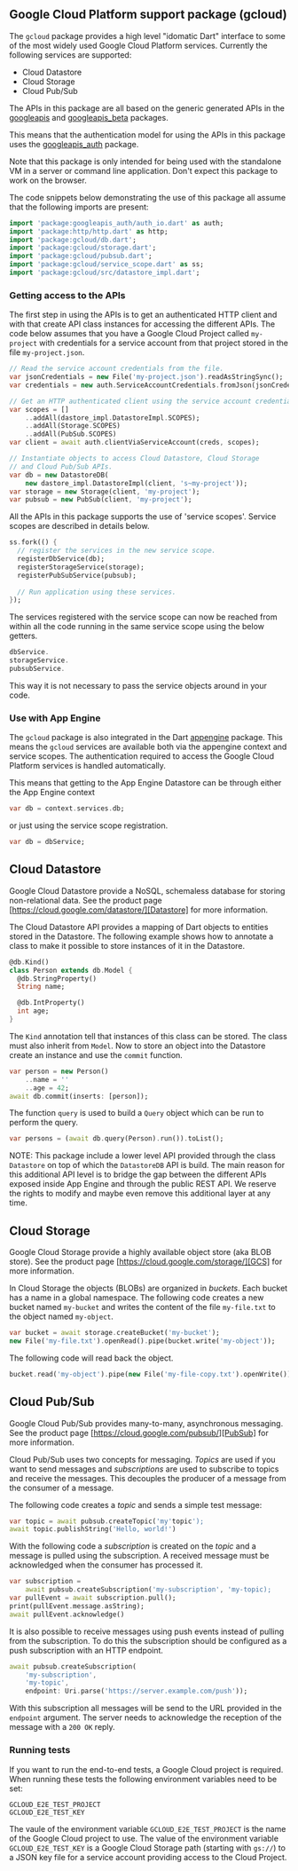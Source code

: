 ## Google Cloud Platform support package (gcloud)

The `gcloud` package provides a high level "idomatic Dart" interface to
some of the most widely used Google Cloud Platform services. Currently the
following services are supported:

  * Cloud Datastore
  * Cloud Storage
  * Cloud Pub/Sub

The APIs in this package are all based on the generic generated APIs in the
[googleapis] and [googleapis_beta][googleapisbeta] packages.

This means that the authentication model for using the APIs in this package
uses the [googleapis_auth][googleapisauth] package.

Note that this package is only intended for being used with the standalone VM
in a server or command line application. Don't expect this package to work on
the browser.

The code snippets below demonstrating the use of this package all assume that
the following imports are present:

```dart
import 'package:googleapis_auth/auth_io.dart' as auth;
import 'package:http/http.dart' as http;
import 'package:gcloud/db.dart';
import 'package:gcloud/storage.dart';
import 'package:gcloud/pubsub.dart';
import 'package:gcloud/service_scope.dart' as ss;
import 'package:gcloud/src/datastore_impl.dart';
```

### Getting access to the APIs

The first step in using the APIs is to get an authenticated HTTP client and
with that create API class instances for accessing the different APIs. The
code below assumes that you have a Google Cloud Project called `my-project`
with credentials for a service account from that project stored in the file
`my-project.json`.

```dart
// Read the service account credentials from the file.
var jsonCredentials = new File('my-project.json').readAsStringSync();
var credentials = new auth.ServiceAccountCredentials.fromJson(jsonCredentials);

// Get an HTTP authenticated client using the service account credentials.
var scopes = []
    ..addAll(dastore_impl.DatastoreImpl.SCOPES);
    ..addAll(Storage.SCOPES)
    ..addAll(PubSub.SCOPES)
var client = await auth.clientViaServiceAccount(creds, scopes);

// Instantiate objects to access Cloud Datastore, Cloud Storage
// and Cloud Pub/Sub APIs.
var db = new DatastoreDB(
    new dastore_impl.DatastoreImpl(client, 's~my-project'));
var storage = new Storage(client, 'my-project');
var pubsub = new PubSub(client, 'my-project');
```

All the APIs in this package supports the use of 'service scopes'. Service
scopes are described in details below.

```dart
ss.fork(() {
  // register the services in the new service scope.
  registerDbService(db);
  registerStorageService(storage);
  registerPubSubService(pubsub);
  
  // Run application using these services.
});
```

The services registered with the service scope can now be reached from within
all the code running in the same service scope using the below getters.

```dart
dbService.
storageService.
pubsubService.
```

This way it is not necessary to pass the service objects around in your code.

### Use with App Engine

The `gcloud` package is also integrated in the Dart [appengine] package. This
means the `gcloud` services are available both via the appengine context and
service scopes. The authentication required to access the Google Cloud Platform
services is handled automatically.

This means that getting to the App Engine Datastore can be through either
the App Engine context

```dart
var db = context.services.db;
```

or just using the service scope registration.

```dart
var db = dbService;
```

## Cloud Datastore
Google Cloud Datastore provide a NoSQL, schemaless database for storing
non-relational data. See the product page
[https://cloud.google.com/datastore/][Datastore] for more information.

The Cloud Datastore API provides a mapping of Dart objects to entities stored
in the Datastore. The following example shows how to annotate a class to
make it possible to store instances of it in the Datastore.

```dart
@db.Kind()
class Person extends db.Model {
  @db.StringProperty()
  String name;

  @db.IntProperty()
  int age;
}
```

The `Kind` annotation tell that instances of this class can be stored. The
class must also inherit from `Model`. Now to store an object into the
Datastore create an instance and use the `commit` function.

```dart
var person = new Person()
    ..name = ''
    ..age = 42;
await db.commit(inserts: [person]);
```

The function `query` is used to build a `Query` object which can be run to
perform the query.

```dart
var persons = (await db.query(Person).run()).toList();
```

NOTE: This package include a lower level API provided through the class
`Datastore` on top of which the `DatastoreDB` API is build. The main reason
for this additional API level is to bridge the gap between the different APIs
exposed inside App Engine and through the public REST API. We reserve the
rights to modify and maybe even remove this additional layer at any time.

## Cloud Storage
Google Cloud Storage provide a highly available object store (aka BLOB
store). See the product page [https://cloud.google.com/storage/][GCS]
for more information.

In Cloud Storage the objects (BLOBs) are organized in _buckets_. Each bucket
has a name in a global namespace. The following code creates a new bucket
named `my-bucket` and writes the content of the file `my-file.txt` to the
object named `my-object`.

```dart
var bucket = await storage.createBucket('my-bucket');
new File('my-file.txt').openRead().pipe(bucket.write('my-object'));
```

The following code will read back the object.

```dart
bucket.read('my-object').pipe(new File('my-file-copy.txt').openWrite());
```

## Cloud Pub/Sub
Google Cloud Pub/Sub provides many-to-many, asynchronous messaging. See the
product page [https://cloud.google.com/pubsub/][PubSub] for more information.

Cloud Pub/Sub uses two concepts for messaging. _Topics_ are used if you want
to send messages and _subscriptions_ are used to subscribe to topics and
receive the messages. This decouples the producer of a message from the
consumer of a message.

The following code creates a _topic_ and sends a simple test message:

```dart
var topic = await pubsub.createTopic('my'topic');
await topic.publishString('Hello, world!')
```

With the following code a _subscription_ is created on the _topic_ and
a message is pulled using the subscription. A received message must be
acknowledged when the consumer has processed it. 

```dart
var subscription =
    await pubsub.createSubscription('my-subscription', 'my-topic);
var pullEvent = await subscription.pull();
print(pullEvent.message.asString);
await pullEvent.acknowledge()
```

It is also possible to receive messages using push events instead of pulling
from the subscription. To do this the subscription should be configured as a
push subscription with an HTTP endpoint.

```dart
await pubsub.createSubscription(
    'my-subscription',
    'my-topic',
    endpoint: Uri.parse('https://server.example.com/push'));
```

With this subscription all messages will be send to the URL provided in the
`endpoint` argument. The server needs to acknowledge the reception of the
message with a `200 OK` reply.

### Running tests

If you want to run the end-to-end tests, a Google Cloud project is required.
When running these tests the following environment variables need to be set:

    GCLOUD_E2E_TEST_PROJECT
    GCLOUD_E2E_TEST_KEY

The vaule of the environment variable `GCLOUD_E2E_TEST_PROJECT` is the name
of the Google Cloud project to use. The value of the environment variable
`GCLOUD_E2E_TEST_KEY` is a Google Cloud Storage path (starting with `gs://`)
to a JSON key file for a service account providing access to the Cloud Project. 

[Datastore]: https://cloud.google.com/datastore/
[GCS]: https://cloud.google.com/storage/
[PubSub]: https://cloud.google.com/pubsub/
[googleapis]: https://pub.dartlang.org/packages/googleapis
[googleapisbeta]: https://pub.dartlang.org/packages/googleapis_beta
[googleapisauth]: https://pub.dartlang.org/packages/googleapis_beta
[appengine]: https://pub.dartlang.org/packages/appengine